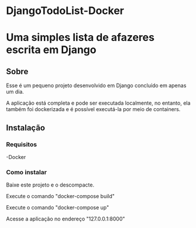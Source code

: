 # DjangoTodoList-Docker
<h1 align="left">Uma simples lista de afazeres escrita em Django</h1>

## Sobre

Esse é um pequeno projeto desenvolvido em Django concluído em apenas um dia. 

A aplicação está completa e pode ser executada localmente, no entanto, ela também foi dockerizada e é possível executá-la por meio de containers.

## Instalação

### Requisitos

-Docker

### Como instalar

Baixe este projeto e o descompacte.<br>

Execute o comando "docker-compose build"

Execute o comando "docker-compose up"

Acesse a aplicação no endereço "127.0.0.1:8000"



